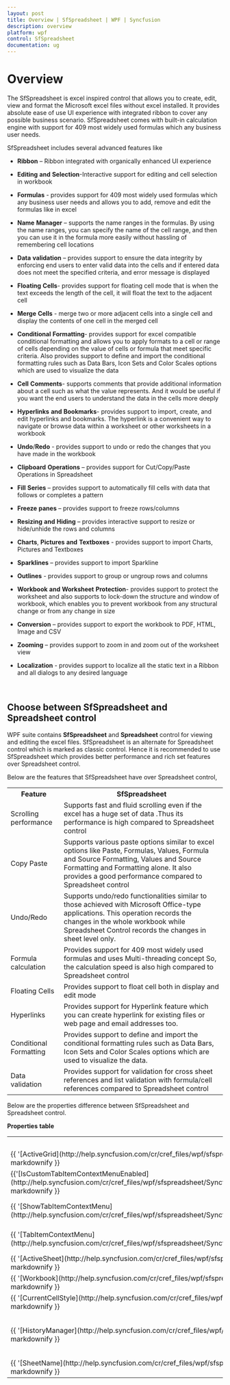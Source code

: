 ```yaml
---
layout: post
title: Overview | SfSpreadsheet | WPF | Syncfusion
description: overview
platform: wpf
control: SfSpreadsheet
documentation: ug
---
```


# Overview

The SfSpreadsheet is excel inspired control that allows you to create, edit, view and format the Microsoft excel files without excel installed. It provides absolute ease of use UI experience with integrated ribbon to cover any possible business scenario. SfSpreadsheet comes with built-in calculation engine with support for 409 most widely used formulas which any business user needs. 

SfSpreadsheet includes several advanced features like 

* **Ribbon** – Ribbon integrated with organically enhanced UI experience

* **Editing** **and** **Selection**-Interactive support for editing and cell selection in workbook

* **Formulas** - provides support for 409 most widely used formulas which any business user needs and allows you to add, remove and edit the formulas like in excel

* **Name** **Manager** – supports the name ranges in the formulas. By using the name ranges, you can specify the name of the cell range, and then you can use it in the formula more easily without hassling of remembering cell locations

* **Data** **validation** – provides support to ensure the data integrity by enforcing end users to enter valid data into the cells and if entered data does not meet the specified criteria, and error message is displayed

* **Floating** **Cells**- provides support for floating cell mode that is when the text exceeds the length of the cell, it will float the text to the adjacent cell

* **Merge** **Cells** - merge two or more adjacent cells into a single cell and display the contents of one cell in the merged cell

* **Conditional** **Formatting**- provides support for excel compatible conditional formatting and allows you to apply formats to a cell or range of cells depending on the value of cells or formula that meet specific criteria. Also provides support to define and import the conditional formatting rules such as Data Bars, Icon Sets and Color Scales options which are used to visualize the data

* **Cell** **Comments**- supports comments that provide additional information about a cell such as what the value represents. And it would be useful if you want the end users to understand the data in the cells more deeply

* **Hyperlinks** **and** **Bookmarks**- provides support to import, create, and edit hyperlinks and bookmarks. The hyperlink is a convenient way to navigate or browse data within a worksheet or other worksheets in a workbook

* **Undo**/**Redo** - provides support to undo or redo the changes that you have made in the workbook

* **Clipboard** **Operations** – provides support for Cut/Copy/Paste Operations in Spreadsheet

* **Fill** **Series** – provides support to automatically fill cells with data that follows or completes a pattern

* **Freeze** **panes** – provides support to freeze rows/columns

* **Resizing** **and** **Hiding** – provides interactive support to resize or hide/unhide the rows and columns

* **Charts**, **Pictures** **and** **Textboxes** - provides support to import Charts, Pictures and Textboxes

* **Sparklines** – provides support to import Sparkline

* **Outlines** - provides support to group or ungroup rows and columns

* **Workbook** **and** **Worksheet** **Protection**- provides support to protect the worksheet and also supports to lock-down the structure and window of workbook, which enables you to prevent workbook from any structural change or from any change in size

* **Conversion** – provides support to export the workbook to PDF, HTML, Image and CSV

* **Zooming** – provides support to zoom in and zoom out of the worksheet view

* **Localization** - provides support to localize all the static text in a Ribbon and all dialogs to any desired language

<br/>

## Choose between SfSpreadsheet and Spreadsheet control

WPF suite contains **SfSpreadsheet** and **Spreadsheet** control for viewing and editing the excel files. SfSpreadsheet is an alternate for Spreadsheet control which is marked as classic control. Hence it is recommended to use SfSpreadsheet which provides better performance and rich set features over Spreadsheet control. 

Below are the features that SfSpreadsheet have over Spreadsheet control,

<table>
<tr>
<th>
Feature</th><th>
SfSpreadsheet</th></tr>
<tr>
<td>
Scrolling performance</td><td>
Supports fast and fluid scrolling even if the excel has a huge set of data .Thus its  performance is high compared to Spreadsheet control</td></tr>
<tr>
<td>
Copy Paste</td><td>
Supports various paste options similar to excel options like Paste, Formulas, Values, Formula and Source Formatting, Values and Source Formatting and Formatting alone. It also provides a good performance compared to Spreadsheet control</td></tr>
<tr>
<td>
Undo/Redo</td><td>
Supports undo/redo functionalities similar to those achieved with Microsoft Office-type applications. This operation records the changes in the whole workbook while Spreadsheet Control records the changes in sheet level only.</td></tr>
<tr>
<td>
Formula calculation</td><td>
Provides support for 409 most widely used formulas and uses Multi-threading concept So, the calculation speed is also high compared to Spreadsheet control</td></tr>
<tr>
<td>
Floating Cells</td><td>
Provides support to float cell both in display and edit mode</td></tr>
<tr>
<td>
Hyperlinks</td><td>
Provides support for Hyperlink feature which you can create hyperlink for existing files or web page and email addresses too.</td></tr>
<tr>
<td>
Conditional Formatting</td><td>
Provides support to define and import the conditional formatting rules such as Data Bars, Icon Sets and Color Scales options which are used to visualize the data.</td></tr>
<tr>
<td>
Data validation</td><td>
Provides support for validation for cross sheet references and list validation with formula/cell references compared to Spreadsheet control</td></tr>
</table>

Below are the properties difference between SfSpreadsheet and Spreadsheet control.<br />

**Properties** **table**

<table>
<tr>
<th>
SfSpreadsheet</th><th>
Spreadsheet</th><th>
Description</th></tr>
<tr>
<td>
{{ '[ActiveGrid](http://help.syncfusion.com/cr/cref_files/wpf/sfspreadsheet/Syncfusion.SfSpreadsheet.WPF~Syncfusion.UI.Xaml.Spreadsheet.SfSpreadsheet~ActiveGrid.html)'| markdownify }}</td><td>
GridProperties->ActiveSpreadsheetGrid</td><td>
Gets the active SpreadsheetGrid</td></tr>
<tr>
<td>
{{'[IsCustomTabItemContextMenuEnabled](http://help.syncfusion.com/cr/cref_files/wpf/sfspreadsheet/Syncfusion.SfSpreadsheet.WPF~Syncfusion.UI.Xaml.Spreadsheet.SfSpreadsheet~IsCustomTabItemContextMenuEnabled.html)'| markdownify }}</td><td>
TabStyleManager -> IsCustomTabItemContextMenuEnabled</td><td>
Gets or sets whether Custom ContextMenu is to be Enabled</td></tr>
<tr>
<td>
{{ '[ShowTabItemContextMenu](http://help.syncfusion.com/cr/cref_files/wpf/sfspreadsheet/Syncfusion.Tools.Wpf~Syncfusion.Windows.Tools.Controls.TabControlExt~ShowTabItemContextMenu.html)' | markdownify }}</td><td>
TabStyleManager -> ShowTabItemContextMenu</td><td>
Gets or sets whether TabItemContextMenu is to be displayed</td></tr>
<tr>
<td>
{{ '[TabItemContextMenu](http://help.syncfusion.com/cr/cref_files/wpf/sfspreadsheet/Syncfusion.SfSpreadsheet.WPF~Syncfusion.UI.Xaml.Spreadsheet.SfSpreadsheet~TabItemContextMenu.html)' | markdownify }}</td><td>
TabStyleManager ->TabItemContextMenu</td><td>
Gets or sets the ContextMenu Items for TabItem</td></tr>
<tr>
<td>
{{ '[ActiveSheet](http://help.syncfusion.com/cr/cref_files/wpf/sfspreadsheet/Syncfusion.SfSpreadsheet.WPF~Syncfusion.UI.Xaml.Spreadsheet.SfSpreadsheet~ActiveSheet.html)' | markdownify }}</td><td>
ExcelProperties->Workbook->ActiveSheet</td><td>
Gets the Current ActiveSheet</td></tr>
<tr>
<td>
{{ '[Workbook](http://help.syncfusion.com/cr/cref_files/wpf/sfspreadsheet/Syncfusion.SfSpreadsheet.WPF~Syncfusion.UI.Xaml.Spreadsheet.SfSpreadsheet~Workbook.html)' | markdownify }}</td><td>
ExcelProperties->Workbook</td><td>
</td></tr>
<tr>
<td>
{{ '[CurrentCellStyle](http://help.syncfusion.com/cr/cref_files/wpf/sfspreadsheet/Syncfusion.SfSpreadsheet.WPF~Syncfusion.UI.Xaml.Spreadsheet.SfSpreadsheet~CurrentCellStyle.html)' | markdownify }}</td><td>
GridProperties->CurrentCellStyle</td><td>
Gets the Style of the Current Cell</td></tr>
<tr>
<td>
{{ '[HistoryManager](http://help.syncfusion.com/cr/cref_files/wpf/sfspreadsheet/Syncfusion.SfSpreadsheet.WPF~Syncfusion.UI.Xaml.Spreadsheet.SfSpreadsheet~HistoryManager.html)' | markdownify }}</td><td>
GridProperties.ActiveSpreadsheetGrid.Model.CommandStack</td><td>
Gets the command stack of the SpreadsheetControl.By default it has been enabled</td></tr>
<tr>
<td>
{{ '[SheetName](http://help.syncfusion.com/cr/cref_files/wpf/sfspreadsheet/Syncfusion.SfSpreadsheet.WPF~Syncfusion.UI.Xaml.Spreadsheet.SpreadsheetGrid~SheetName.html)' | markdownify }}</td><td>
GridProperties->CurrentSheetName</td><td>
Gets the tab sheet name</td></tr>
</table>
